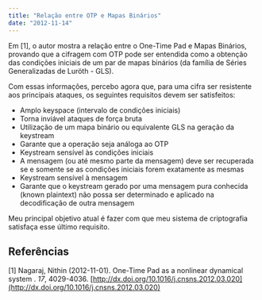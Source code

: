 ```yaml
---
title: "Relação entre OTP e Mapas Binários"
date: "2012-11-14"
---
```


Em [1], o autor mostra a relação entre o One-Time Pad e Mapas Binários, provando que a cifragem com OTP pode ser entendida como a obtenção das condições iniciais de um par de mapas binários (da família de Séries Generalizadas de Luröth - GLS).

Com essas informações, percebo agora que, para uma cifra ser resistente aos principais ataques, os seguintes requisitos devem ser satisfeitos:

* Amplo keyspace (intervalo de condições iniciais)
* Torna inviável ataques de força bruta
* Utilização de um mapa binário ou equivalente GLS na geração da keystream
* Garante que a operação seja análoga ao OTP
* Keystream sensível às condições iniciais
* A mensagem (ou até mesmo parte da mensagem) deve ser recuperada se e somente se as condições iniciais forem exatamente as mesmas
* Keystream sensível à mensagem
* Garante que o keystream gerado por uma mensagem pura conhecida (known plaintext) não possa ser determinado e aplicado na decodificação de outra mensagem

Meu principal objetivo atual é fazer com que meu sistema de criptografia satisfaça esse último requisito.

## Referências

[1] Nagaraj, Nithin (2012-11-01). One-Time Pad as a nonlinear dynamical system . _17_, 4029-4036. [http://dx.doi.org/10.1016/j.cnsns.2012.03.020](http://dx.doi.org/10.1016/j.cnsns.2012.03.020)
